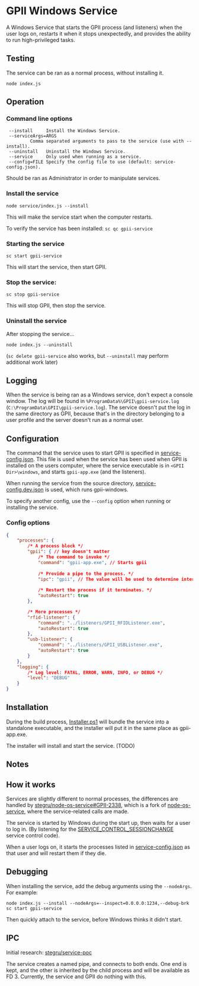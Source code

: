 # GPII Windows Service

A Windows Service that starts the GPII process (and listeners) when the user logs on, restarts it when it stops
unexpectedly, and provides the ability to run high-privileged tasks.

## Testing

The service can be ran as a normal process, without installing it.

```
node index.js
```

## Operation

### Command line options
```
 --install     Install the Windows Service.
 --serviceArgs=ARGS
         Comma separated arguments to pass to the service (use with --install).
 --uninstall   Uninstall the Windows Service.
 --service     Only used when running as a service.
 --config=FILE Specify the config file to use (default: service-config.json).
```

Should be ran as Administrator in order to manipulate services.

### Install the service

```
node service/index.js --install
```

This will make the service start when the computer restarts.

To verify the service has been installed: `sc qc gpii-service`

### Starting the service

```
sc start gpii-service
```

This will start the service, then start GPII.

### Stop the service:

```
sc stop gpii-service
```

This will stop GPII, then stop the service.

### Uninstall the service

After stopping the service...

```
node index.js --uninstall
```

(`sc delete gpii-service` also works, but `--uninstall` may perform additional work later)

## Logging

When the service is being ran as a Windows service, don't expect a console window. The log will be found in
`%ProgramData%\GPII\gpii-service.log` (`C:\ProgramData\GPII\gpii-service.log`). The service doesn't put the log in the
same directory as GPII, because that's in the directory belonging to a user profile and the server doesn't run as a
normal user.


## Configuration

The command that the service uses to start GPII is specified in [service-config.json](service-config.json). This file
is used when the service has been used when GPII is installed on the users computer, where the service executable is
in `<GPII Dir>\windows`, and starts `gpii-app.exe` (and the listeners).

When running the service from the source directory, [service-config.dev.json](service-config.dev.json) is used, which
runs gpii-windows.

To specify another config, use the `--config` option when running or installing the service.

### Config options

```json
{
    "processes": {
        /* A process block */
        "gpii": { // key doesn't matter
            /* The command to invoke */
            "command": "gpii-app.exe", // Starts gpii
            
            /* Provide a pipe to the process. */
            "ipc": "gpii", // The value will be used to determine internally what the pipe does (nothing special at the moment)
            
            /* Restart the process if it terminates. */
            "autoRestart": true
        },

        /* More processes */
        "rfid-listener": {
            "command": "../listeners/GPII_RFIDListener.exe",
            "autoRestart": true
        },
        "usb-listener": {
            "command": "../listeners/GPII_USBListener.exe",
            "autoRestart": true
        }
    },
    "logging": {
        /* Log level: FATAL, ERROR, WARN, INFO, or DEBUG */
        "level": "DEBUG"
    }
}
```

## Installation

During the build process, [Installer.ps1](../provisioning/Installer.ps1) will bundle the service into a
standalone executable, and the installer will put it in the same place as gpii-app.exe.

The installer will install and start the service. (TODO) 

## Notes

## How it works

Services are slightly different to normal processes, the differences are handled by
[stegru/node-os-service#GPII-2338](https://github.com/stegru/node-os-service/tree/GPII-2338), which is a fork of
[node-os-service](https://github.com/stephenwvickers/node-os-service), where the service-related calls are made.

The service is started by Windows during the start up, then waits for a user to log in. (By listening for the
[SERVICE_CONTROL_SESSIONCHANGE](https://msdn.microsoft.com/library/windows/desktop/ms683241.aspx)
service control code).

When a user logs on, it starts the processes listed in [service-config.json](service-config.json) as that user and will
restart them if they die.

## Debugging

When installing the service, add the debug arguments using the `--nodeArgs`. For example:

```
node index.js --install --nodeArgs=--inspect=0.0.0.0:1234,--debug-brk
sc start gpii-service
```

Then quickly attach to the service, before Windows thinks it didn't start.


## IPC

Initial research: [stegru/service-poc](https://github.com/stegru/service-poc/blob/master/README.md)

The service creates a named pipe, and connects to both ends. One end is kept, and the other is inherited by the child process
and will be available as FD 3. Currently, the service and GPII do nothing with this.
